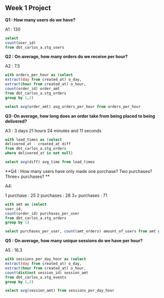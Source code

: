 ## Week 1 Project 

**Q1 : How many users do we have?**

A1 : 130

```sql
select 
count(user_id) 
from dbt_carlos_a.stg_users
```

**Q2 : On average, how many orders do we receive per hour?**

A2 : 7.5


```sql
with orders_per_hour as (select 
extract(day from created_at) o_day, 
extract(hour from created_at) o_hour,
count(order_id) order_amt
from dbt_carlos_a.stg_orders
group by 1,2)

select avg(order_amt) avg_orders_per_hour from orders_per_hour
```


**Q3: On average, how long does an order take from being placed to being delivered?**

A3 : 3 days 21 hours 24 minutes and 11 seconds 


```sql
with lead_times as (select 
delivered_at - created_at diff
from dbt_carlos_a.stg_orders
where delivered_at is not null)

select avg(diff) avg_time from lead_times
```

**Q4 : How many users have only made one purchase? Two purchases? Three+ purchases? **

A4: 

1 purchase : 25
2 purchases : 28
3+ purchases : 71

```sql
with amt as (select 
user_id,
count(order_id) purchases_per_user
from dbt_carlos_a.stg_orders
group by 1)

select purchases_per_user, count(amt_orders) amount_of_users from amt group by 1 order by purchases_per_user asc
```

**Q5 : On average, how many unique sessions do we have per hour?**

A5 : 16.3

```sql
with sessions_per_day_hour as (select 
extract(day from created_at) o_day, 
extract(hour from created_at) o_hour,
count(distinct session_id) session_amt
from dbt_carlos_a.stg_events
group by 1,2)

select avg(session_amt) from sessions_per_day_hour
```
